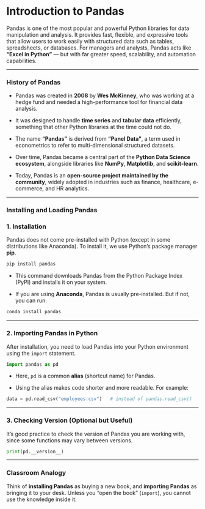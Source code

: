 # Introduction to Pandas

Pandas is one of the most popular and powerful Python libraries for data manipulation and analysis. It provides fast, flexible, and expressive tools that allow users to work easily with structured data such as tables, spreadsheets, or databases. For managers and analysts, Pandas acts like **“Excel in Python”** — but with far greater speed, scalability, and automation capabilities.

---

### History of Pandas

- Pandas was created in **2008** by **Wes McKinney**, who was working at a hedge fund and needed a high-performance tool for financial data analysis.

- It was designed to handle **time series** and **tabular data** efficiently, something that other Python libraries at the time could not do.

- The name **“Pandas”** is derived from **“Panel Data”**, a term used in econometrics to refer to multi-dimensional structured datasets.

- Over time, Pandas became a central part of the **Python Data Science ecosystem**, alongside libraries like **NumPy**, **Matplotlib**, and **scikit-learn**.

- Today, Pandas is an **open-source project maintained by the community**, widely adopted in industries such as finance, healthcare, e-commerce, and HR analytics.

---

### Installing and Loading Pandas

### 1. Installation

Pandas does not come pre-installed with Python (except in some distributions like Anaconda). To install it, we use Python’s package manager **pip**.

```bash
pip install pandas
```

- This command downloads Pandas from the Python Package Index (PyPI) and installs it on your system.

- If you are using **Anaconda**, Pandas is usually pre-installed. But if not, you can run:

```bash
conda install pandas
```

---

### 2. Importing Pandas in Python

After installation, you need to load Pandas into your Python environment using the `import` statement.

```python
import pandas as pd
```

- Here, `pd` is a common **alias** (shortcut name) for Pandas.

- Using the alias makes code shorter and more readable. For example:

```python
data = pd.read_csv("employees.csv")   # instead of pandas.read_csv()
```

---

### 3. Checking Version (Optional but Useful)

It’s good practice to check the version of Pandas you are working with, since some functions may vary between versions.

```python
print(pd.__version__)
```

---

### Classroom Analogy

Think of **installing Pandas** as buying a new book, and **importing Pandas** as bringing it to your desk. Unless you “open the book” (`import`), you cannot use the knowledge inside it.


